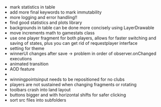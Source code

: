 - mark statistics in table
- add more final keywords to mark immutability
- more logging and error handling!!
- find good statistics and plots library
- backgrounds in table can be done more concisely using LayerDrawable
- move increments math to gamestats class
- use one player fragment for both players, allows for faster switching and saving of states, plus you can get rid of requestplayer interface
- setting for theme
- winnerUI changes after save -> problem in order of observer.onChanged executions
- animated transition
- AOD feature
- 
- winningpointsinput needs to be repositioned for no clubs
- players are not sustained when changing fragments or rotating
- toolbars crash into land layout
- buttons bigger and with horizontal shifts for safer clicking
- sort src files into subfolders